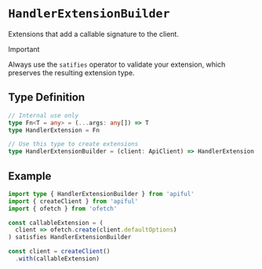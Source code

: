 # `HandlerExtensionBuilder`

Extensions that add a callable signature to the client.

> [!IMPORTANT]
> Always use the `satifies` operator to validate your extension, which preserves the resulting extension type.

## Type Definition

```ts
// Internal use only
type Fn<T = any> = (...args: any[]) => T
type HandlerExtension = Fn

// Use this type to create extensions
type HandlerExtensionBuilder = (client: ApiClient) => HandlerExtension
```

## Example

```ts
import type { HandlerExtensionBuilder } from 'apiful'
import { createClient } from 'apiful'
import { ofetch } from 'ofetch'

const callableExtension = (
  client => ofetch.create(client.defaultOptions)
) satisfies HandlerExtensionBuilder

const client = createClient()
  .with(callableExtension)
```
